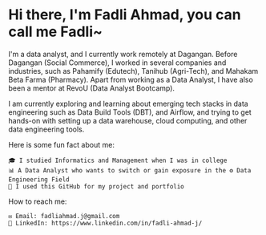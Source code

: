 # Hi there, I'm Fadli Ahmad, you can call me Fadli~ 

I'm a data analyst, and I currently work remotely at Dagangan. Before Dagangan (Social Commerce), I worked in several companies and industries, such as Pahamify (Edutech), Tanihub (Agri-Tech), and Mahakam Beta Farma (Pharmacy). Apart from working as a Data Analyst, I have also been a mentor at RevoU (Data Analyst Bootcamp).

I am currently exploring and learning about emerging tech stacks in data engineering such as Data Build Tools (DBT), and Airflow, and trying to get hands-on with setting up a data warehouse, cloud computing, and other data engineering tools.

Here is some fun fact about me: 

    🎓 I studied Informatics and Management when I was in college 
    📊 A Data Analyst who wants to switch or gain exposure in the ⚙️ Data Engineering Field
    📖 I used this GitHub for my project and portfolio

How to reach me: 

    ✉️ Email: fadliahmad.j@gmail.com
    🔗 LinkedIn: https://www.linkedin.com/in/fadli-ahmad-j/

<!---
fadliahmad/fadliahmad is a ✨ special ✨ repository because its `README.md` (this file) appears on your GitHub profile.
You can click the Preview link to take a look at your changes.
--->
